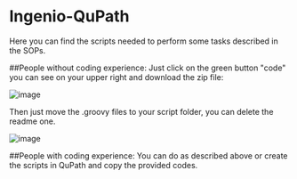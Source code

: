 # Ingenio-QuPath
Here you can find the scripts needed to perform some tasks described in the SOPs. 

##People without coding experience: 
Just click on the green button "code" you can see on your upper right and download the zip file: 

![image](https://user-images.githubusercontent.com/1781647/162582253-0cd55d3b-b012-4ee7-8fd7-296a13ab3ce5.png)

Then just move the .groovy files to your script folder, you can delete the readme one.

![image](https://user-images.githubusercontent.com/1781647/162582352-e8691f34-1a74-4ded-8887-b7539d92f2d6.png)

##People with coding experience:
You can do as described above or create the scripts in QuPath and copy the provided codes. 
